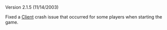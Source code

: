 Version 2.1.5 (11/14/2003)

Fixed a [Client](Client.md) crash issue that occurred for some
players when starting the game.
<!--[category:Patches](category:Patches.md)-->
